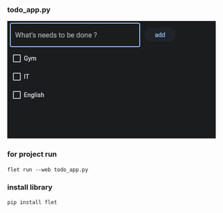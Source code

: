 ### todo_app.py
![img.png](img.png)


### for project run

<pre><code>flet run --web todo_app.py</code></pre>

### install library

<pre><code>pip install flet</code></pre>